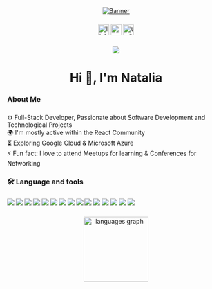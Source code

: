 <div align="center">
  <a href="https://ibb.co/JBGFRbp"><img src="https://i.ibb.co/WxMpWdz/Banner.png" alt="Banner"></a>
</div>

###

<div align="center">
  <img src="https://img.shields.io/static/v1?message=LinkedIn&logo=linkedin&label=&color=0077B5&logoColor=white&labelColor=&style=for-the-badge" height="25" alt="linkedin logo"  />
  <img src="https://img.shields.io/static/v1?message=Youtube&logo=youtube&label=&color=FF0000&logoColor=white&labelColor=&style=for-the-badge" height="25" alt="youtube logo"  />
  <img src="https://img.shields.io/static/v1?message=Twitter&logo=twitter&label=&color=1DA1F2&logoColor=white&labelColor=&style=for-the-badge" height="25" alt="twitter logo"  />
</div>

###

<div align="center">
  <img src="https://visitor-badge.laobi.icu/badge?page_id=maurodesouza.maurodesouza&"  />
</div>

###

<h1 align="center">Hi 👋, I'm Natalia</h1>

###

<h3 align="left">About Me</h3>

###

<p align="left">⚙️ Full-Stack Developer, Passionate about Software Development and Technological Projects<br>🌍 I'm mostly active within the React Community<br>⏳ Exploring Google Cloud & Microsoft Azure<br>⚡ Fun fact: I love to attend Meetups for learning & Conferences for Networking</p>

###

<h3 align="left">🛠 Language and tools</h3>

###

<div align="left">
  <img src="https://skillicons.dev/icons?i=flutter">
  <img src="https://skillicons.dev/icons?i=angular">
  <img src="https://skillicons.dev/icons?i=react">
  <img src="https://skillicons.dev/icons?i=net">
  <img src="https://skillicons.dev/icons?i=ts">
  <img src="https://skillicons.dev/icons?i=postman">
  <img src="https://skillicons.dev/icons?i=git">
  <img src="https://skillicons.dev/icons?i=python">
  <img src="https://skillicons.dev/icons?i=html">
  <img src="https://skillicons.dev/icons?i=js">
  <img src="https://skillicons.dev/icons?i=docker">
  <img src="https://skillicons.dev/icons?i=linux">
  <img src="https://skillicons.dev/icons?i=c#">
  <img src="https://skillicons.dev/icons?i=blender">
  <img src="https://skillicons.dev/icons?i=unity">
</div>

###

<div align="center">
  <img src="https://github-readme-stats.vercel.app/api/top-langs?username=maurodesouza&locale=en&hide_title=false&layout=compact&card_width=320&langs_count=5&theme=dracula&hide_border=false" height="150" alt="languages graph"  />
</div>

###
